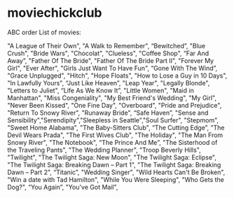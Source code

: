 # moviechickclub

ABC order List of movies: 



"A League of Their Own", "A Walk to Remember", “Bewitched”, "Blue Crush", "Bride Wars", "Chocolat", "Clueless", "Coffee Shop", “Far And Away”, "Father Of The Bride", "Father Of The Bride Part II", "Forever My Girl", "Ever After", "Girls Just Want To Have Fun", “Gone With The Wind”, "Grace Unplugged", "Hitch", "Hope Floats", "How to Lose a Guy in 10 Days", "In Lawfully Yours", “Just Like Heaven”, "Leap Year", "Legally Blonde", "Letters to Juliet", “Life As We Know It”, "Little Women", "Maid in Manhattan", "Miss Congeniality", "My Best Friend's Wedding", "My Girl", "Never Been Kissed", "One Fine Day", "Overboard", "Pride and Prejudice", "Return To Snowy River", "Runaway Bride", “Safe Haven”, "Sense and Sensibility","Serendipity","Sleepless in Seattle","Soul Surfer", "Stepmom", "Sweet Home Alabama", "The Baby-Sitters Club", “The Cutting Edge”, "The Devil Wears Prada", "The First Wives Club", "The Holiday", "The Man From Snowy River", "The Notebook", “The Prince And Me”, "The Sisterhood of the Traveling Pants", "The Wedding Planner", "Troop Beverly Hills", "Twilight", "The Twilight Saga: New Moon", "The Twilight Saga: Eclipse", "The Twilight Saga: Breaking Dawn – Part 1", "The Twilight Saga: Breaking Dawn – Part 2", “Titanic”, "Wedding Singer", "Wild Hearts Can't Be Broken", "Win a date with Tad Hamilton", "While You Were Sleeping", "Who Gets the Dog?", “You Again”, "You've Got Mail", 

